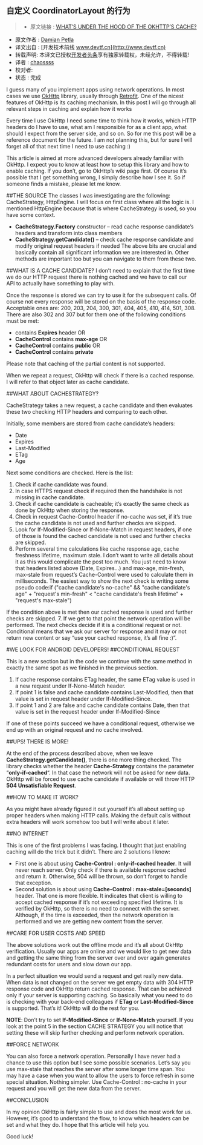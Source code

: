 自定义 CoordinatorLayout 的行为
---

> * 原文链接 : [WHAT’S UNDER THE HOOD OF THE OKHTTP’S CACHE?](http://www.schibsted.pl/2016/02/hood-okhttps-cache/)
* 原文作者 : [Damian Petla](http://www.schibsted.pl/author/petla/)
* 译文出自 : [开发技术前线 www.devtf.cn](http://www.devtf.cn)
* 转载声明: 本译文已授权[开发者头条](http://toutiao.io/download)享有独家转载权，未经允许，不得转载!
* 译者 : [chaossss](https://github.com/chaossss) 
* 校对者: 
* 状态 :  完成 



I guess many of you implement apps using network operations. In most cases we use [OkHttp](http://square.github.io/okhttp/) library, usually through [Retrofit](http://square.github.io/retrofit/). One of the nicest features of OkHttp is its caching mechanism. In this post I will go through all relevant steps in caching and explain how it works

Every time I use OkHttp I need some time to think how it works, which HTTP headers do I have to use, what am I responsible for as a client app, what should I expect from the server side, and so on. So for me this post will be a reference document for the future. I am not planning this, but for sure I will forget all of that next time I need to use caching :)

This article is aimed at more advanced developers already familiar with OkHttp. I expect you to know at least how to setup this library and how to enable caching. If you don’t, go to OkHttp’s wiki page first. Of course it’s possible that I get something wrong, I simply describe how I see it. So if someone finds a mistake, please let me know.

##THE SOURCE
The classes I was investigating are the following: CacheStrategy, HttpEngine. I will focus on first class where all the logic is. I mentioned HttpEngine because that is where CacheStrategy is used, so you have some context.

- **CacheStrategy.Factory** constructor – read cache response candidate’s headers and transform into class members
- **CacheStrategy.getCandidate()** – check cache response candidate and modify original request headers if needed
The above bits are crucial and basically contain all significant information we are interested in. Other methods are important too but you can navigate to them from these two.

##WHAT IS A CACHE CANDIDATE?
I don’t need to explain that the first time we do our HTTP request there is nothing cached and we have to call our API to actually have something to play with.

Once the response is stored we can try to use it for the subsequent calls. Of course not every response will be stored on the basis of the response code. Acceptable ones are: 200, 203, 204, 300, 301, 404, 405, 410, 414, 501, 308. There are also 302 and 307 but for them one of the following conditions must be met:

- contains **Expires** header OR
- **CacheControl** contains **max-age** OR
- **CacheControl** contains **public** OR
- **CacheControl** contains **private**

Please note that caching of the partial content is not supported.

When we repeat a request, OkHttp will check if there is a cached response. I will refer to that object later as cache candidate.

##WHAT ABOUT CACHESTRATEGY?

CacheStrategy takes a new request, a cache candidate and then evaluates these two checking HTTP headers and comparing to each other.

Initially, some members are stored from cache candidate’s headers:

- Date
- Expires
- Last-Modified
- ETag
- Age

Next some conditions are checked. Here is the list:

1. Check if cache candidate was  found.
2. In case HTTPS request check if required then the handshake is not missing in cache candidate.
3. Check if cache candidate is cacheable; it’s exactly the same check as done by OkHttp when storing the response.
4. Check in request Cache-Control header if no-cache was set, if it’s true the cache candidate is not used and further checks are skipped.
5. Look for If-Modified-Since or If-None-Match in request headers, if one of those is found the cached candidate is not used and further checks are skipped.
6. Perform several time calculations like cache response age, cache freshness lifetime, maximum stale. I don’t want to write all details about it as this would complicate the post too much. You just need to know that headers listed above (Date, Expires…) and max-age, min-fresh, max-stale from request’s Cache-Control were used to calculate them in milliseconds.
The easiest way to show the next check is writing some pseudo code:if ("cache candidate's no-cache" && "cache candidate's age" + "request's min-fresh" < "cache candidate's fresh lifetime" + "request's max-stale")

If the condition above is met then our cached response is used and further checks are skipped.
7. If we get to that point the network operation will be performed. The next checks decide if it is a conditional request or not. Conditional means that we ask our server for response and it may or not return new content or say “use your cached response, it’s all fine :)”.

#WE LOOK FOR ANDROID DEVELOPERS!
##CONDITIONAL REQUEST

This is a new section but in the code we continue with the same method in exactly the same spot as we finished in the previous section.

1. If cache response contains ETag header, the same ETag value is used in a new request under If-None-Match header.
2. If point 1 is false and cache candidate contains Last-Modified, then that value is set in request header under If-Modified-Since.
3. If point 1 and 2 are false and cache candidate contains Date, then that value is set in the request header under If-Modified-Since

If one of these points succeed we have a conditional request, otherwise we end up with an original request and no cache involved.

##UPS! THERE IS MORE!

At the end of the process described above, when we leave **CacheStrategy.getCandidate()**, there is one more thing checked.  The library checks whether the header **Cache-Strategy** contains the parameter “**only-if-cached**“. In that case the network will not be asked for new data. OkHttp will be forced to use cache candidate if available or will throw HTTP **504 Unsatisfiable Request**.

##HOW TO MAKE IT WORK?

As you might have already figured it out yourself it’s all about setting up proper headers when making HTTP calls. Making the default calls without extra headers will work somehow too but I will write about it later.

##NO INTERNET

This is one of the first problems I was facing. I thought that just enabling caching will do the trick but it didn’t. There are 2 solutions I know:

- First one is about using **Cache-Control : only-if-cached header**. It will never reach server. Only check if there is available response cached and return it. Otherwise, 504 will be thrown, so don’t forget to handle that exception.
- Second solution is about using **Cache-Control : max-stale=[seconds]** header. That one is more flexible. It indicates that client is willing to accept cached response if it’s not exceeding specified lifetime. It is verified by OkHttp, so there is no need to connect with the server. Although, if the time is exceeded, then the network operation is performed and we are getting new content from the server.

##CARE FOR USER COSTS AND SPEED

The above solutions work out the offline mode and it’s all about OkHttp verification. Usually our apps are online and we would like to get new data and getting the same thing from the server over and over again generates redundant costs for users and slow down our app.

In a perfect situation we would send a request and get really new data. When data is not changed on the server we get empty data with 304 HTTP response code and OkHttp return cached response. That can be achieved only if your server is supporting caching. So basically what you need to do is checking with your back-end colleagues if **ETag** or **Last-Modified-Since** is supported. That’s it! OkHttp will do the rest for you.

**NOTE**: Don’t try to set **If-Modified-Since** or **If-None-Match** yourself. If you look at the point 5 in the section CACHE STRATEGY you will notice that setting these will skip further checking and perform network operation.

##FORCE NETWORK

You can also force a network operation. Personally I have never had a chance to use this option but I see some possible scenarios. Let’s say you use max-stale that reaches the server after some longer time span. You may have a case when you want to allow the users to force refresh in some special situation. Nothing simpler. Use Cache-Control : no-cache in your request and you will get the new data from the server.

##CONCLUSION

In my opinion OkHttp is fairly simple to use and does the most work for us. However, it’s good to understand the flow, to know which headers can be set and what they do. I hope that this article will help you.

Good luck!